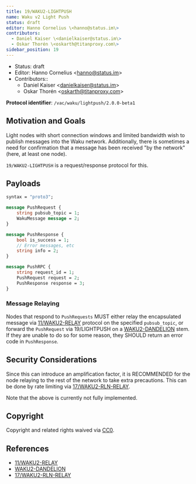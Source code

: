 ```yaml
---
title: 19/WAKU2-LIGHTPUSH
name: Waku v2 Light Push
status: draft
editor: Hanno Cornelius \<hanno@status.im\> 
contributors: 
  - Daniel Kaiser \<danielkaiser@status.im\>
  - Oskar Thorén \<oskarth@titanproxy.com\>
sidebar_position: 19
---
```

- Status: draft
- Editor: Hanno Cornelius \<hanno@status.im\>
- Contributors::
  - Daniel Kaiser \<danielkaiser@status.im\>
  - Oskar Thorén \<oskarth@titanproxy.com\>

**Protocol identifier**: `/vac/waku/lightpush/2.0.0-beta1`

## Motivation and Goals

Light nodes with short connection windows and limited bandwidth wish to publish messages into the Waku network.
Additionally, there is sometimes a need for confirmation that a message has been received "by the network"
(here, at least one node).

`19/WAKU2-LIGHTPUSH` is a request/response protocol for this.

## Payloads

```protobuf
syntax = "proto3";

message PushRequest {
    string pubsub_topic = 1;
    WakuMessage message = 2;
}

message PushResponse {
    bool is_success = 1;
    // Error messages, etc
    string info = 2;
}

message PushRPC {
    string request_id = 1;
    PushRequest request = 2;
    PushResponse response = 3;
}
```

### Message Relaying

Nodes that respond to `PushRequests` MUST either
relay the encapsulated message via [11/WAKU2-RELAY](../11/relay.md) protocol on the specified `pubsub_topic`,
or forward the `PushRequest` via 19/LIGHTPUSH on a [WAKU2-DANDELION](https://github.com/waku-org/specs/blob/waku-RFC/standards/application/dandelion.md) stem.
If they are unable to do so for some reason, they SHOULD return an error code in `PushResponse`.

## Security Considerations

Since this can introduce an amplification factor, it is RECOMMENDED for the node relaying to the rest of the network to take extra precautions.
This can be done by rate limiting via [17/WAKU2-RLN-RELAY](../17/rln-relay.md).

Note that the above is currently not fully implemented.

## Copyright

Copyright and related rights waived via [CC0](https://creativecommons.org/publicdomain/zero/1.0/).

## References

* [11/WAKU2-RELAY](../11/relay.md)
* [WAKU2-DANDELION](https://github.com/waku-org/specs/blob/waku-RFC/standards/application/dandelion.md)
* [17/WAKU2-RLN-RELAY](../17/rln-relay.md)
